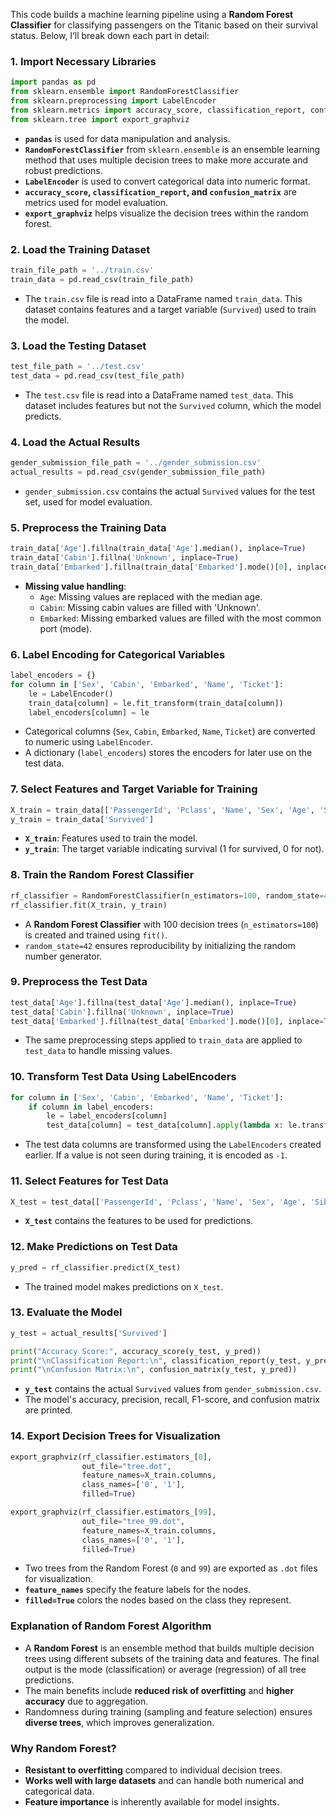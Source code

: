 This code builds a machine learning pipeline using a **Random Forest Classifier** for classifying passengers on the Titanic based on their survival status. Below, I’ll break down each part in detail:

### 1. **Import Necessary Libraries**
```python
import pandas as pd
from sklearn.ensemble import RandomForestClassifier
from sklearn.preprocessing import LabelEncoder
from sklearn.metrics import accuracy_score, classification_report, confusion_matrix
from sklearn.tree import export_graphviz
```
- **`pandas`** is used for data manipulation and analysis.
- **`RandomForestClassifier`** from `sklearn.ensemble` is an ensemble learning method that uses multiple decision trees to make more accurate and robust predictions.
- **`LabelEncoder`** is used to convert categorical data into numeric format.
- **`accuracy_score`, `classification_report`, and `confusion_matrix`** are metrics used for model evaluation.
- **`export_graphviz`** helps visualize the decision trees within the random forest.

### 2. **Load the Training Dataset**
```python
train_file_path = '../train.csv'
train_data = pd.read_csv(train_file_path)
```
- The `train.csv` file is read into a DataFrame named `train_data`. This dataset contains features and a target variable (`Survived`) used to train the model.

### 3. **Load the Testing Dataset**
```python
test_file_path = '../test.csv'
test_data = pd.read_csv(test_file_path)
```
- The `test.csv` file is read into a DataFrame named `test_data`. This dataset includes features but not the `Survived` column, which the model predicts.

### 4. **Load the Actual Results**
```python
gender_submission_file_path = '../gender_submission.csv'
actual_results = pd.read_csv(gender_submission_file_path)
```
- `gender_submission.csv` contains the actual `Survived` values for the test set, used for model evaluation.

### 5. **Preprocess the Training Data**
```python
train_data['Age'].fillna(train_data['Age'].median(), inplace=True)
train_data['Cabin'].fillna('Unknown', inplace=True)
train_data['Embarked'].fillna(train_data['Embarked'].mode()[0], inplace=True)
```
- **Missing value handling**:
  - `Age`: Missing values are replaced with the median age.
  - `Cabin`: Missing cabin values are filled with 'Unknown'.
  - `Embarked`: Missing embarked values are filled with the most common port (mode).

### 6. **Label Encoding for Categorical Variables**
```python
label_encoders = {}
for column in ['Sex', 'Cabin', 'Embarked', 'Name', 'Ticket']:
    le = LabelEncoder()
    train_data[column] = le.fit_transform(train_data[column])
    label_encoders[column] = le
```
- Categorical columns (`Sex`, `Cabin`, `Embarked`, `Name`, `Ticket`) are converted to numeric using `LabelEncoder`.
- A dictionary (`label_encoders`) stores the encoders for later use on the test data.

### 7. **Select Features and Target Variable for Training**
```python
X_train = train_data[['PassengerId', 'Pclass', 'Name', 'Sex', 'Age', 'SibSp', 'Parch', 'Ticket', 'Fare', 'Cabin', 'Embarked']]
y_train = train_data['Survived']
```
- **`X_train`**: Features used to train the model.
- **`y_train`**: The target variable indicating survival (1 for survived, 0 for not).

### 8. **Train the Random Forest Classifier**
```python
rf_classifier = RandomForestClassifier(n_estimators=100, random_state=42)
rf_classifier.fit(X_train, y_train)
```
- A **Random Forest Classifier** with 100 decision trees (`n_estimators=100`) is created and trained using `fit()`.
- `random_state=42` ensures reproducibility by initializing the random number generator.

### 9. **Preprocess the Test Data**
```python
test_data['Age'].fillna(test_data['Age'].median(), inplace=True)
test_data['Cabin'].fillna('Unknown', inplace=True)
test_data['Embarked'].fillna(test_data['Embarked'].mode()[0], inplace=True)
```
- The same preprocessing steps applied to `train_data` are applied to `test_data` to handle missing values.

### 10. **Transform Test Data Using LabelEncoders**
```python
for column in ['Sex', 'Cabin', 'Embarked', 'Name', 'Ticket']:
    if column in label_encoders:
        le = label_encoders[column]
        test_data[column] = test_data[column].apply(lambda x: le.transform([x])[0] if x in le.classes_ else -1)
```
- The test data columns are transformed using the `LabelEncoders` created earlier. If a value is not seen during training, it is encoded as `-1`.

### 11. **Select Features for Test Data**
```python
X_test = test_data[['PassengerId', 'Pclass', 'Name', 'Sex', 'Age', 'SibSp', 'Parch', 'Ticket', 'Fare', 'Cabin', 'Embarked']]
```
- **`X_test`** contains the features to be used for predictions.

### 12. **Make Predictions on Test Data**
```python
y_pred = rf_classifier.predict(X_test)
```
- The trained model makes predictions on `X_test`.

### 13. **Evaluate the Model**
```python
y_test = actual_results['Survived']

print("Accuracy Score:", accuracy_score(y_test, y_pred))
print("\nClassification Report:\n", classification_report(y_test, y_pred))
print("\nConfusion Matrix:\n", confusion_matrix(y_test, y_pred))
```
- **`y_test`** contains the actual `Survived` values from `gender_submission.csv`.
- The model's accuracy, precision, recall, F1-score, and confusion matrix are printed.

### 14. **Export Decision Trees for Visualization**
```python
export_graphviz(rf_classifier.estimators_[0],
                out_file="tree.dot",
                feature_names=X_train.columns,
                class_names=['0', '1'],
                filled=True)

export_graphviz(rf_classifier.estimators_[99],
                out_file="tree_99.dot",
                feature_names=X_train.columns,
                class_names=['0', '1'],
                filled=True)
```
- Two trees from the Random Forest (`0` and `99`) are exported as `.dot` files for visualization.
- **`feature_names`** specify the feature labels for the nodes.
- **`filled=True`** colors the nodes based on the class they represent.

### **Explanation of Random Forest Algorithm**
- A **Random Forest** is an ensemble method that builds multiple decision trees using different subsets of the training data and features. The final output is the mode (classification) or average (regression) of all tree predictions.
- The main benefits include **reduced risk of overfitting** and **higher accuracy** due to aggregation.
- Randomness during training (sampling and feature selection) ensures **diverse trees**, which improves generalization.

### **Why Random Forest?**
- **Resistant to overfitting** compared to individual decision trees.
- **Works well with large datasets** and can handle both numerical and categorical data.
- **Feature importance** is inherently available for model insights.